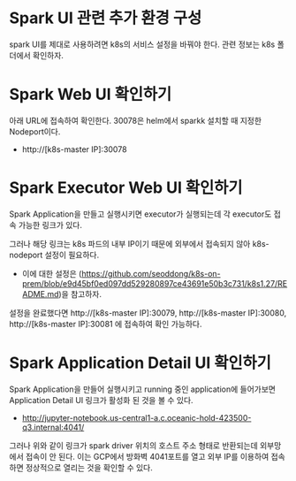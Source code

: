 # Spark UI 관련 추가 환경 구성
spark UI를 제대로 사용하려면 k8s의 서비스 설정을 바꿔야 한다. 관련 정보는 k8s 폴더에서 확인하자.

# Spark Web UI 확인하기
아래 URL에 접속하여 확인한다. 30078은 helm에서 sparkk 설치할 때 지정한 Nodeport이다.
- http://[k8s-master IP]:30078

# Spark Executor Web UI 확인하기
Spark Application을 만들고 실행시키면 executor가 실행되는데 각 executor도 접속 가능한 링크가 있다.

그러나 해당 링크는 k8s 파드의 내부 IP이기 때문에 외부에서 접속되지 않아 k8s-nodeport 설정이 필요하다.
- 이에 대한 설정은 (https://github.com/seoddong/k8s-on-prem/blob/e9d45bf0ed097dd529280897ce43691e50b3c731/k8s1.27/README.md)을 참고하자.

설정을 완료했다면 http://[k8s-master IP]:30079, http://[k8s-master IP]:30080, http://[k8s-master IP]:30081 에 접속하여 확인 가능하다.

# Spark Application Detail UI 확인하기
Spark Application을 만들어 실행시키고 running 중인 application에 들어가보면 Application Detail UI 링크가 활성화 된 것을 볼 수 있다.
- http://jupyter-notebook.us-central1-a.c.oceanic-hold-423500-q3.internal:4041/

그러나 위와 같이 링크가 spark driver 위치의 호스트 주소 형태로 반환되는데 외부망에서 접속이 안 된다.
이는 GCP에서 방화벽 4041포트를 열고 외부 IP를 이용하여 접속하면 정상적으로 열리는 것을 확인할 수 있다. 

